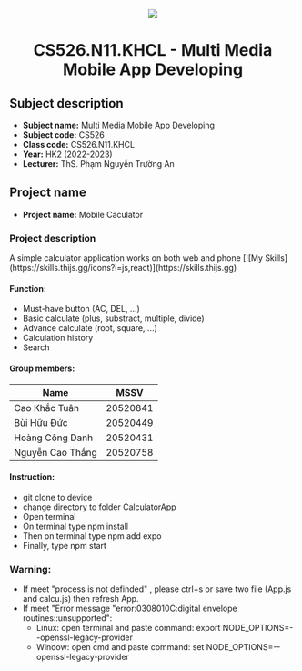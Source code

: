 <p align="center">
   <a href="https://www.uit.edu.vn/">
      <img src="https://i.imgur.com/WmMnSRt.png" border="none">
   </a>
</p>
<h1 align="center">
    CS526.N11.KHCL - Multi Media Mobile App Developing
</h1>

<h2>
   Subject description
</h2>

- **Subject name:** Multi Media Mobile App Developing
- **Subject code:** CS526
- **Class code:** CS526.N11.KHCL
- **Year:** HK2 (2022-2023)
- **Lecturer:** ThS. Phạm Nguyễn Trường An

<h2>
  Project name
</h2>

- **Project name:** Mobile Caculator

<h3>
  Project description
</h3>
A simple calculator application works on both web and phone
[![My Skills](https://skills.thijs.gg/icons?i=js,react)](https://skills.thijs.gg)


#### Function:
   - Must-have button (AC, DEL, ...)
   - Basic calculate (plus, substract, multiple, divide)
   - Advance calculate (root, square, ...)
   - Calculation history
   - Search
   
#### Group members:

 
|      Name        |   MSSV   |
|------------------|----------|
| Cao Khắc Tuân    | 20520841 |
| Bùi Hữu Đức      | 20520449 |
| Hoàng Công Danh  | 20520431 |
| Nguyễn Cao Thắng | 20520758 |

#### Instruction: 
   - git clone to device
   - change directory to folder CalculatorApp
   - Open terminal
   - On terminal type npm install
   - Then on terminal type npm add expo
   - Finally, type npm start
   
### Warning: 
   - If meet "process is not definded" , please ctrl+s or save two file (App.js and calcu.js) then refresh App.
   - If meet "Error message "error:0308010C:digital envelope routines::unsupported":
      + Linux: open terminal and paste command:   export NODE_OPTIONS=--openssl-legacy-provider
      + Window: open cmd and paste command: set NODE_OPTIONS=--openssl-legacy-provider

